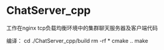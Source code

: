 # ChatServer_cpp
工作在nginx tcp负载均衡环境中的集群聊天服务器及客户端代码

编译：
cd ./ChatServer_cpp/build
rm -rf *
cmake ..
make
